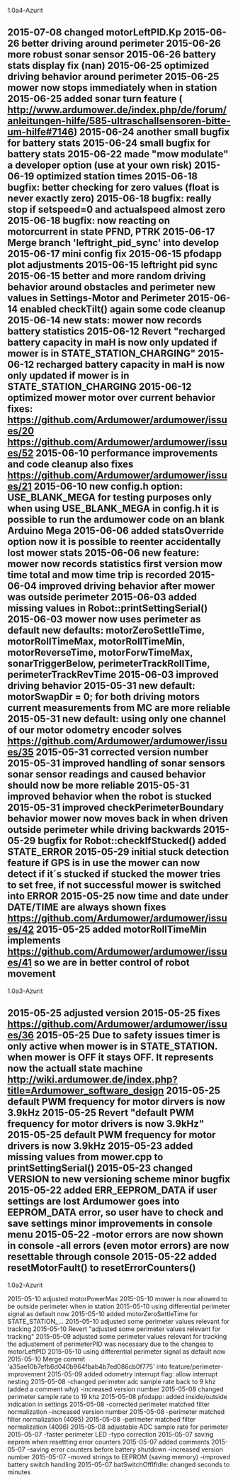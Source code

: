 1.0a4-Azurit

2015-07-08 changed motorLeftPID.Kp
2015-06-26 better driving around perimeter
2015-06-26 more robust sonar sensor
2015-06-26 battery stats display fix (nan)
2015-06-25 optimized driving behavior around perimeter
2015-06-25 mower now stops immediately when in station
2015-06-25 added sonar turn feature ( http://www.ardumower.de/index.php/de/forum/anleitungen-hilfe/585-ultraschallsensoren-bitte-um-hilfe#7146)
2015-06-24 another small bugfix for battery stats
2015-06-24 small bugfix for battery stats
2015-06-22 made "mow modulate" a developer option (use at your own risk)
2015-06-19 optimized station times
2015-06-18 bugfix: better checking for zero values (float is never exactly zero)
2015-06-18 bugfix: really stop if setspeed=0 and actualspeed almost zero
2015-06-18 bugfix:  now reacting on motorcurrent  in state PFND, PTRK
2015-06-17 Merge branch 'leftright_pid_sync' into develop
2015-06-17 mini config fix
2015-06-15 pfodapp plot adjustments
2015-06-15 leftright pid sync
2015-06-15 better and more random driving behavior around obstacles and perimeter new values in Settings-Motor and Perimeter
2015-06-14 enabled checkTilt()  again some code cleanup
2015-06-14 new stats: mower now records battery statistics
2015-06-12 Revert "recharged battery capacity in maH is now only updated if mower is in STATE_STATION_CHARGING"
2015-06-12 recharged battery capacity in maH is now only updated if mower is in STATE_STATION_CHARGING
2015-06-12 optimized mower motor over current behavior fixes: https://github.com/Ardumower/ardumower/issues/20 https://github.com/Ardumower/ardumower/issues/52
2015-06-10 performance improvements and code cleanup also fixes https://github.com/Ardumower/ardumower/issues/21
2015-06-10 new config.h option: USE_BLANK_MEGA for testing purposes only when using USE_BLANK_MEGA in config.h it is possible to run the ardumower code on an blank Arduino Mega
2015-06-06 added statsOverride option now it is possible to reenter accidentally lost mower stats
2015-06-06 new feature: mower now records statistics first version mow time total and mow time trip is recorded
2015-06-04 improved driving behavior after mower was outside perimeter
2015-06-03 added missing values in Robot::printSettingSerial()
2015-06-03 mower now uses perimeter as default new defaults: motorZeroSettleTime, motorRollTimeMax, motorRollTimeMin, motorReverseTime, motorForwTimeMax, sonarTriggerBelow, perimeterTrackRollTime, perimeterTrackRevTime
2015-06-03 improved driving behavior
2015-05-31 new default: motorSwapDir = 0; for both driving motors current measurements from MC are more reliable
2015-05-31 new default: using only one channel of our motor odometry encoder solves https://github.com/Ardumower/ardumower/issues/35
2015-05-31 corrected version number
2015-05-31 improved handling of sonar sensors sonar sensor readings and caused behavior should now be more reliable
2015-05-31 improved behavior when the robot is stucked
2015-05-31 improved checkPerimeterBoundary behavior mower now moves back in when driven outside perimeter while driving backwards
2015-05-29 bugfix for Robot::checkIfStucked() added STATE_ERROR
2015-05-29 initial stuck detection feature if GPS is in use the mower can now detect if it´s stucked if stucked the mower tries to set free, if not successful mower is switched into ERROR
2015-05-25 now time and date under DATE/TIME are always shown fixes https://github.com/Ardumower/ardumower/issues/42
2015-05-25 added motorRollTimeMin implements https://github.com/Ardumower/ardumower/issues/41 so we are in better control of robot movement
-------------------------------------------------------------------------------------------------------------------------------------------

1.0a3-Azurit

2015-05-25 adjusted version
2015-05-25 fixes https://github.com/Ardumower/ardumower/issues/36
2015-05-25 Due to safety issues timer is only active when mower is in STATE_STATION. when mower is OFF it stays OFF. It represents now the actuall state machine http://wiki.ardumower.de/index.php?title=Ardumower_software_design
2015-05-25 default PWM frequency for motor dirvers is now 3.9kHz
2015-05-25 Revert "default PWM frequency for motor drivers is now 3.9kHz"
2015-05-25 default PWM frequency for motor drivers is now 3.9kHz
2015-05-23 added missing values from mower.cpp to printSettingSerial()
2015-05-23 changed VERSION to new versioning scheme minor bugfix
2015-05-22 added ERR_EEPROM_DATA if user settings are lost Ardumower goes into EEPROM_DATA error, so user have to check and save settings minor improvements in console menu
2015-05-22 -motor errors are now shown in console -all errors (even motor errors) are now resettable through console
2015-05-22 added resetMotorFault() to resetErrorCounters()
--------------------------------------------------------------------------------------------------------------------------------------

1.0a2-Azurit

2015-05-10 adjusted motorPowerMax
2015-05-10 mower is now allowed to be outside perimeter when in station
2015-05-10 using differential perimeter signal as default now
2015-05-10 added motorZeroSettleTime for STATE_STATION_...
2015-05-10 adjusted some perimeter values relevant for tracking
2015-05-10 Revert "adjusted some perimeter values relevant for tracking"
2015-05-09 adjusted some perimeter values relevant for tracking the adjustement of perimeterPID was necessary due to the changes to motorLeftPID
2015-05-10 using differential perimeter signal as default now
2015-05-10 Merge commit 'a35ae10b7efb6d040b964fbab4b7ed086cb0f775' into feature/perimeter-improvement
2015-05-09 added odometry interrupt flag: allow interrupt nesting
2015-05-08 -changed perimeter adc sample rate back to 9 khz (added a comment why) -increased version number
2015-05-08 changed perimeter sample rate to 19 khz
2015-05-08 pfodapp: added inside/outside indication in settings
2015-05-08 -corrected perimeter matched filter normalization -increased version number
2015-05-08 -perimeter matched filter normalization (4095)
2015-05-08 -perimeter matched filter normalization (4096)
2015-05-08 adjustable ADC sample rate for perimeter
2015-05-07 -faster perimeter LED -typo correction
2015-05-07 saving eeprom when resettting error counters
2015-05-07 added comments
2015-05-07 -saving error counters before battery shutdown -increased version number
2015-05-07 -moved strings to EEPROM (saving memory) -improved battery switch handling
2015-05-07 batSwitchOffIfIdle: changed seconds to minutes